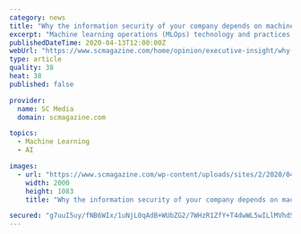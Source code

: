 ```yaml
---
category: news
title: "Why the information security of your company depends on machine learning"
excerpt: "Machine learning operations (MLOps) technology and practices enable IT teams to deploy, monitor, manage, and govern machine learning projects in production. Much like DevOps for software, MLOps provides the tools you need to maintain dynamic machine learning-driven applications. The security of your future enterprise depends on the decisions ..."
publishedDateTime: 2020-04-13T12:00:00Z
webUrl: "https://www.scmagazine.com/home/opinion/executive-insight/why-the-information-security-of-your-company-depends-on-machine-learning/"
type: article
quality: 38
heat: 38
published: false

provider:
  name: SC Media
  domain: scmagazine.com

topics:
  - Machine Learning
  - AI

images:
  - url: "https://www.scmagazine.com/wp-content/uploads/sites/2/2020/04/Opinion_Dan-Darnell.jpg"
    width: 2000
    height: 1083
    title: "Why the information security of your company depends on machine learning"

secured: "g7uuI5uy/fNB6WIx/1uNjL0qAdB+WUbZG2/7WHzR1ZfY+T4dwWL5wILlMVhdSgHoJtcE4YSQUFQJGScTlDoWibd27n8glDJGwLRIjP+SBqhAZ2Dlu53+052rlEy1exjwe6NBl4qCvnrl4dYABBzv+K944sUpp+JJYqOZ8pK/+cLlxOJoJ76W4D4ZOgUWCPdt8CFwPdRTsCpi7fIHzKenOBx4RNMoSzynm5Z927jHMa/xeHRKyjeDjXr/b+oyPgDI5f0iaK+lX2FjMId5tsyPL4fk3dGNW7O4Ax1z8wrHv/7659DB0Fhm8LF06gDKvjnC;ymdTkau8dywTTt3suNGpbg=="
---
```


